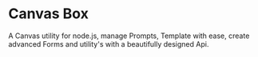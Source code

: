 # Canvas Box
A Canvas utility for node.js, manage Prompts, Template with ease, create advanced Forms and utility's with a beautifully designed Api.

